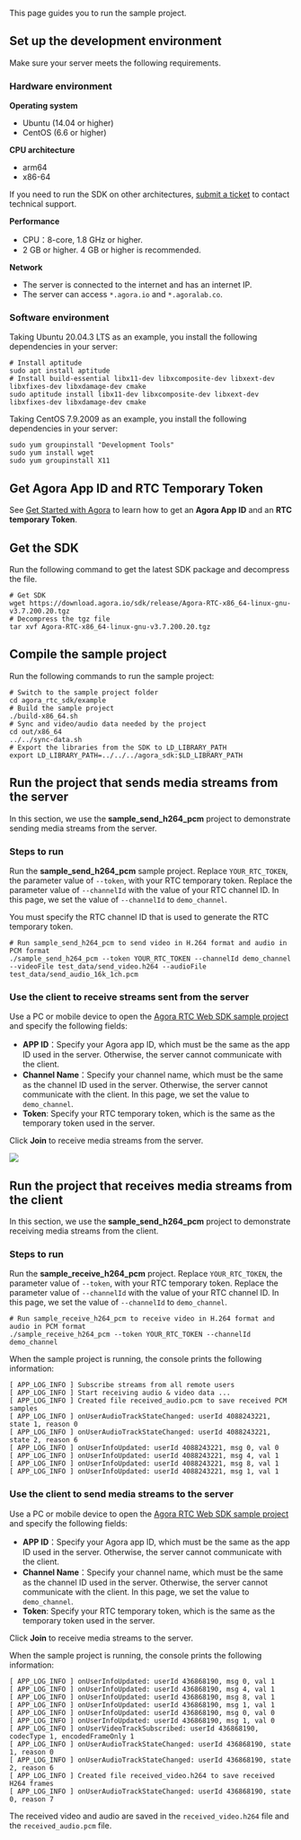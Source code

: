 This page guides you to run the sample project.

## Set up the development environment

Make sure your server meets the following requirements.

### Hardware environment

**Operating system**

- Ubuntu (14.04 or higher)
- CentOS (6.6 or higher)

**CPU architecture**

- arm64
- x86-64

If you need to run the SDK on other architectures, [submit a ticket]((https://agora-ticket.agora.io/)) to contact technical support.

**Performance**

- CPU：8-core, 1.8 GHz or higher.
- 2 GB or higher. 4 GB or higher is recommended.

**Network**

- The server is connected to the internet and has an internet IP.
- The server can access `*.agora.io` and `*.agoralab.co`.

### Software environment

Taking Ubuntu 20.04.3 LTS as an example, you install the following dependencies in your server:

```shell
# Install aptitude
sudo apt install aptitude
# Install build-essential libx11-dev libxcomposite-dev libxext-dev libxfixes-dev libxdamage-dev cmake
sudo aptitude install libx11-dev libxcomposite-dev libxext-dev libxfixes-dev libxdamage-dev cmake
```

Taking CentOS 7.9.2009 as an example, you install the following dependencies in your server:

```shell
sudo yum groupinstall "Development Tools"
sudo yum install wget
sudo yum groupinstall X11
```

## Get Agora App ID and RTC Temporary Token

See [Get Started with Agora](https://docs.agora.io/en/Agora%20Platform/get_appid_token?platform=All%20Platforms) to learn how to get an **Agora App ID** and an **RTC temporary Token**.

## Get the SDK

Run the following command to get the latest SDK package and decompress the file.

```shell
# Get SDK
wget https://download.agora.io/sdk/release/Agora-RTC-x86_64-linux-gnu-v3.7.200.20.tgz
# Decompress the tgz file
tar xvf Agora-RTC-x86_64-linux-gnu-v3.7.200.20.tgz
```

## Compile the sample project

Run the following commands to run the sample project:

```shell
# Switch to the sample project folder
cd agora_rtc_sdk/example
# Build the sample project
./build-x86_64.sh
# Sync and video/audio data needed by the project
cd out/x86_64
../../sync-data.sh
# Export the libraries from the SDK to LD_LIBRARY_PATH
export LD_LIBRARY_PATH=../../../agora_sdk:$LD_LIBRARY_PATH
```

## Run the project that sends media streams from the server

In this section, we use the **sample_send_h264_pcm** project to demonstrate sending media streams from the server.

### Steps to run

Run the **sample_send_h264_pcm** sample project. Replace `YOUR_RTC_TOKEN`, the parameter value of `--token`, with your RTC temporary token. Replace the parameter value of `--channelId` with the value of your RTC channel ID. In this page, we set the value of `--channelId` to `demo_channel`.

<div class="alert note">You must specify the RTC channel ID that is used to generate the RTC temporary token.</div>

```shell
# Run sample_send_h264_pcm to send video in H.264 format and audio in PCM format
./sample_send_h264_pcm --token YOUR_RTC_TOKEN --channelId demo_channel --videoFile test_data/send_video.h264 --audioFile test_data/send_audio_16k_1ch.pcm
```

### Use the client to receive streams sent from the server

Use a PC or mobile device to open the [Agora RTC Web SDK sample project](https://webdemo.agora.io/basicVideoCall/index.html) and specify the following fields:

- **APP ID**：Specify your Agora app ID, which must be the same as the app ID used in the server. Otherwise, the server cannot communicate with the client.
- **Channel Name**：Specify your channel name, which must be the same as the channel ID used in the server. Otherwise, the server cannot communicate with the client. In this page, we set the value to `demo_channel`.
- **Token**: Specify your RTC temporary token, which is the same as the temporary token used in the server.

Click **Join** to receive media streams from the server.

![](https://web-cdn.agora.io/docs-files/1650527522676)

## Run the project that receives media streams from the client

In this section, we use the **sample_send_h264_pcm** project to demonstrate receiving media streams from the client.

### Steps to run

Run the **sample_receive_h264_pcm** project. Replace `YOUR_RTC_TOKEN`, the parameter value of `--token`, with your RTC temporary token. Replace the parameter value of `--channelId` with the value of your RTC channel ID. In this page, we set the value of `--channelId` to `demo_channel`.

```shell
# Run sample_receive_h264_pcm to receive video in H.264 format and audio in PCM format
./sample_receive_h264_pcm --token YOUR_RTC_TOKEN --channelId demo_channel
```

When the sample project is running, the console prints the following information:

```text
[ APP_LOG_INFO ] Subscribe streams from all remote users
[ APP_LOG_INFO ] Start receiving audio & video data ...
[ APP_LOG_INFO ] Created file received_audio.pcm to save received PCM samples
[ APP_LOG_INFO ] onUserAudioTrackStateChanged: userId 4088243221, state 1, reason 0
[ APP_LOG_INFO ] onUserAudioTrackStateChanged: userId 4088243221, state 2, reason 6
[ APP_LOG_INFO ] onUserInfoUpdated: userId 4088243221, msg 0, val 0
[ APP_LOG_INFO ] onUserInfoUpdated: userId 4088243221, msg 4, val 1
[ APP_LOG_INFO ] onUserInfoUpdated: userId 4088243221, msg 8, val 1
[ APP_LOG_INFO ] onUserInfoUpdated: userId 4088243221, msg 1, val 1
```

### Use the client to send media streams to the server

Use a PC or mobile device to open the [Agora RTC Web SDK sample project](https://webdemo.agora.io/basicVideoCall/index.html) and specify the following fields:

- **APP ID**：Specify your Agora app ID, which must be the same as the app ID used in the server. Otherwise, the server cannot communicate with the client.
- **Channel Name**：Specify your channel name, which must be the same as the channel ID used in the server. Otherwise, the server cannot communicate with the client. In this page, we set the value to `demo_channel`.
- **Token**: Specify your RTC temporary token, which is the same as the temporary token used in the server.

Click **Join** to receive media streams to the server.

When the sample project is running, the console prints the following information:

```text
[ APP_LOG_INFO ] onUserInfoUpdated: userId 436868190, msg 0, val 1
[ APP_LOG_INFO ] onUserInfoUpdated: userId 436868190, msg 4, val 1
[ APP_LOG_INFO ] onUserInfoUpdated: userId 436868190, msg 8, val 1
[ APP_LOG_INFO ] onUserInfoUpdated: userId 436868190, msg 1, val 1
[ APP_LOG_INFO ] onUserInfoUpdated: userId 436868190, msg 0, val 0
[ APP_LOG_INFO ] onUserInfoUpdated: userId 436868190, msg 1, val 0
[ APP_LOG_INFO ] onUserVideoTrackSubscribed: userId 436868190, codecType 1, encodedFrameOnly 1
[ APP_LOG_INFO ] onUserAudioTrackStateChanged: userId 436868190, state 1, reason 0
[ APP_LOG_INFO ] onUserAudioTrackStateChanged: userId 436868190, state 2, reason 6
[ APP_LOG_INFO ] Created file received_video.h264 to save received H264 frames
[ APP_LOG_INFO ] onUserAudioTrackStateChanged: userId 436868190, state 0, reason 7
```

The received video and audio are saved in the `received_video.h264` file and the `received_audio.pcm` file.
